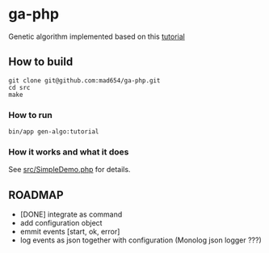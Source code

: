 # ga-php

Genetic algorithm implemented based on this 
[tutorial](http://www.ai-junkie.com/ga/intro/gat1.html)

## How to build

```
git clone git@github.com:mad654/ga-php.git
cd src
make
```

### How to run

```
bin/app gen-algo:tutorial
```

### How it works and what it does

See [src/SimpleDemo.php](src/SimpleDemo.php) for details.

## ROADMAP
- [DONE] integrate as command
- add configuration object
- emmit events [start, ok, error]
- log events as json together with configuration (Monolog json logger ???)
